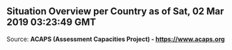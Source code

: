 ## Situation Overview per Country as of Sat, 02 Mar 2019 03:23:49 GMT

Source: **ACAPS (Assessment Capacities Project) - https://www.acaps.org**